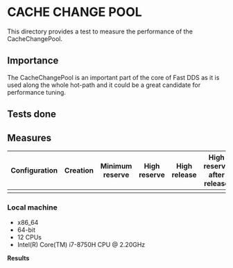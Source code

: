 # CACHE CHANGE POOL

This directory provides a test to measure the performance of the CacheChangePool.

## Importance

The CacheChangePool is an important part of the core of Fast DDS as it is used along the whole
hot-path and it could be a great candidate for performance tuning.

## Tests done

## Measures

| Configuration | Creation | Minimum reserve | High reserve | High release | High reserve after release | Release all | Destruction |
|---------------|----------|-----------------|--------------|--------------|----------------------------|-------------|-------------|
|               |          |                 |              |              |                            |             |             |

### Local machine

* x86_64
* 64-bit
* 12 CPUs
* Intel(R) Core(TM) i7-8750H CPU @ 2.20GHz

**Results**
